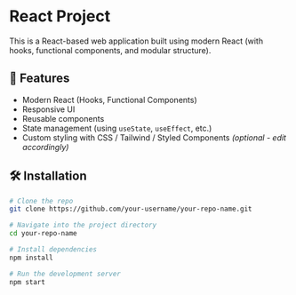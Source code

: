 # React Project

This is a React-based web application built using modern React (with hooks, functional components, and modular structure).

## 🚀 Features

- Modern React (Hooks, Functional Components)
- Responsive UI
- Reusable components
- State management (using `useState`, `useEffect`, etc.)
- Custom styling with CSS / Tailwind / Styled Components *(optional - edit accordingly)*

## 🛠️ Installation

```bash
# Clone the repo
git clone https://github.com/your-username/your-repo-name.git

# Navigate into the project directory
cd your-repo-name

# Install dependencies
npm install

# Run the development server
npm start
